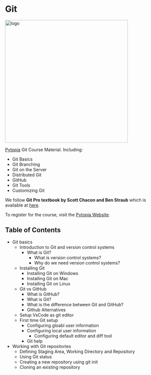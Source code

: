 # Git

<!-- Logo image -->
<img src="./images/logo.png" alt="logo" width="400"/>

[Pytopia](https://www.pytopia.ai) Git Course Material. Including:

- Git Basics
- Git Branching
- Git on the Server
- Distributed Git
- GitHub
- Git Tools
- Customizing Git

We follow **Git Pro textbook by Scott Chacon and Ben Straub** which is available at [here](https://git-scm.com/book/en/v2).

To register for the course, visit the [Pytopia Website](https://www.pytopia.ai/).

## Table of Contents

- Git basics
    - Introduction to Git and version control systems
         - What is Git?
              - What is version control systems? 
              - Why do we need version control systems?
    - Installing Git
         - Installing Git on Windows
         - Installing Git on Mac
         - Installing Git on Linux
    - Git vs GitHub
         - What is GitHub?
         - What is Git?
         - What is the difference between Git and GitHub?
         - Github Alternatives
    - Setup VsCode as git editor
    - First time Git setup
         - Configuring gloabl user information
         - Configuring local user information
            - Configuring default editor and diff tool
        - Git help
- Working with Git repositories 
    - Defining Staging Area, Working Directory and Repository
    - Using Git status
    - Creating a new repository using git init
    - Cloning an existing repository
    
    
     
